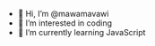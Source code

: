 - 👋 Hi, I’m @mawamavawi
- 👀 I’m interested in coding 
- 🌱 I’m currently learning JavaScript

<!---
mawamavawi/mawamavawi is a ✨ special ✨ repository because its `README.md` (this file) appears on your GitHub profile.
You can click the Preview link to take a look at your changes.
--->
